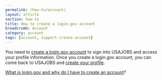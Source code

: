 ```yaml
---
permalink: /how-to/account/
layout: article
section: how-to
title: How to create a login.gov account
breadcrumb: Account
category: account
tags: [account, support-create-account]
---
```


You need to [create a login.gov account](https://www.usajobs.gov/Access/Transition) to sign into USAJOBS and access your profile information. Once you create a login.gov account, you can come back to USAJOBS and [create your profile](profile/).

[What is login.gov and why do I have to create an account](../../faq/account/login-gov)?
